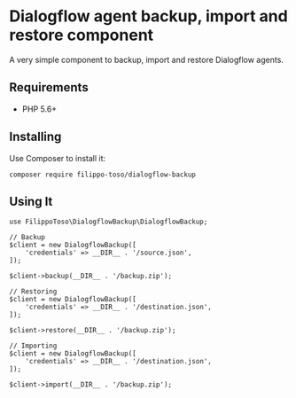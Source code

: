 # Dialogflow agent backup, import and restore component

A very simple component to backup, import and restore Dialogflow agents.

## Requirements

- PHP 5.6+

## Installing

Use Composer to install it:

```
composer require filippo-toso/dialogflow-backup
```

## Using It

```
use FilippoToso\DialogflowBackup\DialogflowBackup;

// Backup
$client = new DialogflowBackup([
    'credentials' => __DIR__ . '/source.json',
]);

$client->backup(__DIR__ . '/backup.zip');

// Restoring
$client = new DialogflowBackup([
    'credentials' => __DIR__ . '/destination.json',
]);

$client->restore(__DIR__ . '/backup.zip');

// Importing
$client = new DialogflowBackup([
    'credentials' => __DIR__ . '/destination.json',
]);

$client->import(__DIR__ . '/backup.zip');
```